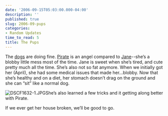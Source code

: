 ```yaml
---
date: '2006-09-15T05:03:00.000-04:00'
description: ''
published: true
slug: 2006-09-pups
categories:
- Random Updates
time_to_read: 5
title: The Pups
---
```


The [dogs](http://www.wassupy.com/gallery2/main.php?g2_itemId=3781) are doing fine. [Pirate](http://www.wassupy.com/gallery2/main.php?g2_itemId=3293&amp;g2_page=2http://www.wassupy.com/gallery2/main.php?g2_itemId=3293) is an angel compared to [Jane](http://www.wassupy.com/gallery2/main.php?g2_itemId=3515&amp;g2_page=2)--she’s a blobby little mess most of the time. Jane is sweet when she’s tired, and cute pretty much all the time. She’s also not so fat anymore. When we initially got her (April), she had some medical issues that made her…blobby. Now that she’s healthy and on a diet, her stomach doesn’t drag on the ground and she can “sit” like a normal dog.



![DSCF1632-1.JPG](DSCF1632-1.JPG)She’s also learned a few tricks and it getting along better with Pirate.

If we ever get her house broken, we’ll be good to go.